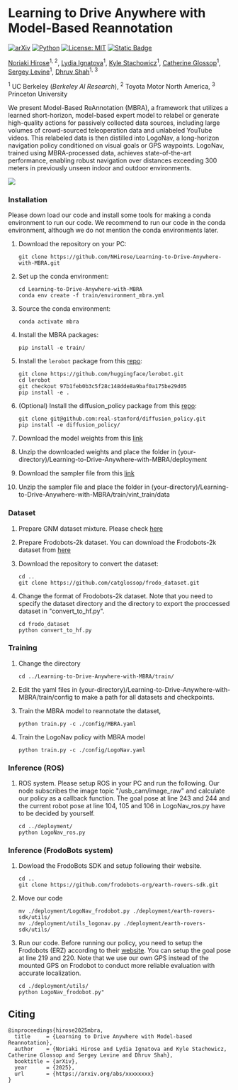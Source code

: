 # Learning to Drive Anywhere with Model-Based Reannotation
[![arXiv](https://img.shields.io/badge/arXiv-2407.08693-df2a2a.svg)](https://arxiv.org/pdf/2407.08693)
[![Python](https://img.shields.io/badge/python-3.10-blue)](https://www.python.org)
[![License: MIT](https://img.shields.io/badge/License-MIT-green.svg)](https://opensource.org/licenses/MIT)
[![Static Badge](https://img.shields.io/badge/Project-Page-a)](https://model-base-reannotation.github.io/)


[Noriaki Hirose](https://sites.google.com/view/noriaki-hirose/)<sup>1, 2</sup>, [Lydia Ignatova](https://www.linkedin.com/in/lydia-ignatova)<sup>1</sup>, [Kyle Stachowicz](https://kylesta.ch/)<sup>1</sup>, [Catherine Glossop](https://www.linkedin.com/in/catherineglossop/)<sup>1</sup>, [Sergey Levine](https://people.eecs.berkeley.edu/~svlevine/)<sup>1</sup>, [Dhruv Shah](https://robodhruv.github.io/)<sup>1, 3</sup>

<sup>1</sup> UC Berkeley (_Berkeley AI Research_),  <sup>2</sup> Toyota Motor North America,  <sup>3</sup> Princeton University

We present Model-Based ReAnnotation (MBRA), a framework that utilizes a learned short-horizon, model-based expert model to relabel or generate high-quality actions for passively collected data sources, including large volumes of crowd-sourced teleoperation data and unlabeled YouTube videos. This relabeled data is then distilled into LogoNav, a long-horizon navigation policy conditioned on visual goals or GPS waypoints. LogoNav, trained using MBRA-processed data, achieves state-of-the-art performance, enabling robust navigation over distances exceeding 300 meters in previously unseen indoor and outdoor environments.

![](media/teaser.png)


### Installation
Please down load our code and install some tools for making a conda environment to run our code. We recommend to run our code in the conda environment, although we do not mention the conda environments later.

1. Download the repository on your PC:
    ```
    git clone https://github.com/NHirose/Learning-to-Drive-Anywhere-with-MBRA.git
    ```
2. Set up the conda environment:
    ```
    cd Learning-to-Drive-Anywhere-with-MBRA
    conda env create -f train/environment_mbra.yml
    ```
3. Source the conda environment:
    ```
    conda activate mbra
    ```
4. Install the MBRA packages:
    ```
    pip install -e train/
    ```
5. Install the `lerobot` package from this [repo](https://github.com/huggingface/lerobot):
    ```
    git clone https://github.com/huggingface/lerobot.git
    cd lerobot
    git checkout 97b1feb0b3c5f28c148dde8a9baf0a175be29d05
    pip install -e .
    ``` 

6. (Optional) Install the diffusion_policy package from this [repo](https://github.com/real-stanford/diffusion_policy): 
    ```
    git clone git@github.com:real-stanford/diffusion_policy.git
    pip install -e diffusion_policy/
    ```

7. Download the model weights from this [link](https://drive.google.com/file/d/1zZpGoJYPhQDN_riUsJBR4O9lF4uhM5_B/view?usp=sharing)

8. Unzip the downloaded weights and place the folder in (your-directory)/Learning-to-Drive-Anywhere-with-MBRA/deployment

9. Download the sampler file from this [link](https://drive.google.com/file/d/1PwQAqC1doeU5rCda4ytil6eRMFuAzUbo/view?usp=sharing)

10. Unzip the sampler file and place the folder in (your-directory)/Learning-to-Drive-Anywhere-with-MBRA/train/vint_train/data

### Dataset
1. Prepare GNM dataset mixture. Please check [here](https://github.com/robodhruv/visualnav-transformer/tree/main)

2. Prepare Frodobots-2k dataset. You can download the Frodobots-2k dataset from [here](https://huggingface.co/datasets/frodobots/FrodoBots-2K)

3. Download the repository to convert the dataset:
    ```
    cd ..
    git clone https://github.com/catglossop/frodo_dataset.git
    ```
4. Change the format of Frodobots-2k dataset. Note that you need to specify the dataset directory and the directory to export the proccessed dataset in "convert_to_hf.py".
    ```
    cd frodo_dataset
    python convert_to_hf.py
    ```

### Training
1. Change the directory
    ```
    cd ../Learning-to-Drive-Anywhere-with-MBRA/train/
    ```
2. Edit the yaml files in (your-directory)/Learning-to-Drive-Anywhere-with-MBRA/train/config to make a path for all datasets and checkpoints. 

3. Train the MBRA model to reannotate the dataset,
    ```
    python train.py -c ./config/MBRA.yaml
    ```
4. Train the LogoNav policy with MBRA model
    ```
    python train.py -c ./config/LogoNav.yaml
    ```
### Inference (ROS)
1. ROS system. Please setup ROS in your PC and run the following. Our node subscribes the image topic "/usb_cam/image_raw" and calculate our policy as a callback function. The goal pose at line 243 and 244 and the current robot pose at line 104, 105 and 106 in LogoNav_ros.py have to be decided by yourself. 
    ```
    cd ../deployment/
    python LogoNav_ros.py
    ```
### Inference (FrodoBots system)    
1. Dowload the FrodoBots SDK and setup following their website.
    ```
    cd ..
    git clone https://github.com/frodobots-org/earth-rovers-sdk.git
    ```
2. Move our code
    ```
    mv ./deployment/LogoNav_frodobot.py ./deployment/earth-rovers-sdk/utils/
    mv ./deployment/utils_logonav.py ./deployment/earth-rovers-sdk/utils/
    ```
3. Run our code. Before running our policy, you need to setup the Frodobots (ERZ) according to their [website](https://github.com/frodobots-org/earth-rovers-sdk). You can setup the goal pose at line 219 and 220. Note that we use our own GPS instead of the mounted GPS on Frodobot to conduct more reliable evaluation with accurate localization.
    ```
    cd ./deployment/utils/
    python LogoNav_frodobot.py"
    ```
   
## Citing
```
@inproceedings{hirose2025mbra,
  title     = {Learning to Drive Anywhere with Model-based Reannotation},
  author    = {Noriaki Hirose and Lydia Ignatova and Kyle Stachowicz, Catherine Glossop and Sergey Levine and Dhruv Shah},
  booktitle = {arXiv},
  year      = {2025},
  url       = {https://arxiv.org/abs/xxxxxxxx}
}
```
